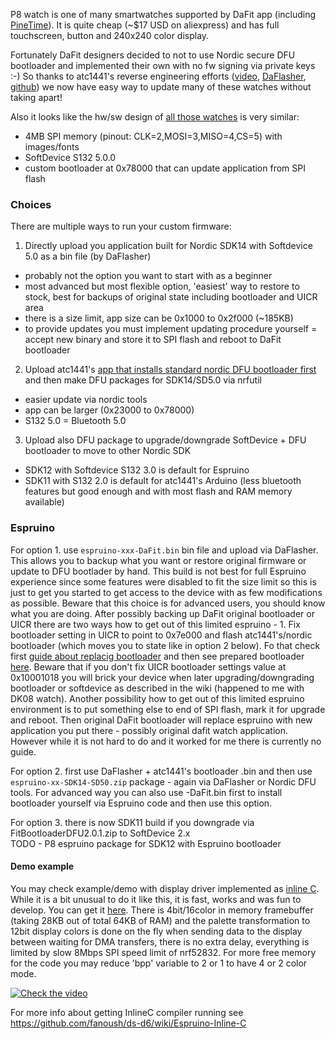 P8 watch is one of many smartwatches supported by DaFit app (including [PineTime](https://www.pine64.org/pinetime/)). It is quite cheap (~$17 USD on aliexpress) and has full touchscreen, button and 240x240 color display.

Fortunately DaFit designers decided to not to use Nordic secure DFU bootloader and implemented their own with no fw signing via private keys :-) So thanks to atc1441's reverse engineering efforts ([video](https://youtu.be/gUVEz-pxhgg), [DaFlasher](https://play.google.com/store/apps/details?id=com.atcnetz.paatc.patc), [github](https://github.com/atc1441/DaFlasherFiles))
we now have easy way to update many of these watches without taking apart!

Also it looks like the hw/sw design of [all those watches](https://gist.github.com/atc1441/d0a3c1f5ee69ab901bccba4eb47a6e4e) is very similar:
- 4MB SPI memory (pinout: CLK=2,MOSI=3,MISO=4,CS=5) with images/fonts 
- SoftDevice S132 5.0.0
- custom bootloader at 0x78000 that can update application from SPI flash

### Choices

There are multiple ways to run your custom firmware:

1. Directly upload you application built for Nordic SDK14 with Softdevice 5.0 as a bin file (by DaFlasher)
  * probably not the option you want to start with as a beginner
  * most advanced but most flexible option, 'easiest' way to restore to stock, best for backups of original state including bootloader and UICR area
  * there is a size limit, app size can be 0x1000 to 0x2f000 (~185KB)
  * to provide updates you must implement updating procedure yourself = accept new binary and store it to SPI flash and reboot to DaFit bootloader
2. Upload atc1441's [app that installs standard nordic DFU bootloader first](https://github.com/atc1441/DaFlasherFiles#dafitbootloader23hackedbin) and then make DFU packages for SDK14/SD5.0 via nrfutil
  * easier update via nordic tools
  * app can be larger (0x23000 to 0x78000)
  * S132 5.0 = Bluetooth 5.0
3. Upload also DFU package to upgrade/downgrade SoftDevice + DFU bootloader to move to other Nordic SDK
  * SDK12 with Softdevice S132 3.0 is default for Espruino
  * SDK11 with S132 2.0 is default for atc1441's Arduino (less bluetooth features but good enough and with most flash and RAM memory available)
  
  
### Espruino

For option 1. use `espruino-xxx-DaFit.bin` bin file and upload via DaFlasher. This allows you to backup what you want or
restore original firmware or update to DFU bootlader by hand. This build is not best for full Espruino experience since some features were disabled to fit the size limit so this is just to get you started to get access to the device with as few modifications as possible. Beware that this choice is for advanced users, you should know what you are doing. After possibly backing up DaFit original bootloader or UICR there are two ways how to get out of this limited espruino - 1. Fix bootloader setting in UICR to point to 0x7e000 and flash atc1441's/nordic bootloader (which moves you to state like in option 2 below). Fo that check first [guide about replacig bootloader](https://github.com/fanoush/ds-d6/wiki/Replacing-Nordic-DFU-bootloader) and then see prepared bootloader [here](https://gist.github.com/fanoush/0622360d9c0def3da291867d7d9652ea). Beware that if you don't fix UICR bootloader settings value at 0x10001018 you will brick your device when later upgrading/downgrading bootloader or softdevice as described in the wiki (happened to me with DK08 watch). Another possibility how to get out of this limited espruino environment is to put something else to end of SPI flash, mark it for upgrade and reboot. Then original DaFit bootloader will replace espruino with new application you put there - possibly original dafit watch application. However while it is not hard to do and it worked for me there is currently no guide.

For option 2. first use DaFlasher + atc1441's bootloader .bin and then use `espruino-xx-SDK14-SD50.zip` package - again via
DaFlasher or Nordic DFU tools. For advanced way you can also use -DaFit.bin first to install bootloader yourself via Espruino code and then use this option.

For option 3. there is now SDK11 build if you downgrade via FitBootloaderDFU2.0.1.zip to SoftDevice 2.x  
TODO - P8 espruino package for SDK12 with Espruino bootloader

#### Demo example

You may check example/demo with display driver implemented as [inline C](https://www.espruino.com/InlineC). While it is a bit unusual to do it like this, it is fast, works and was fun to develop. You can get it [here](https://gist.github.com/fanoush/3dede6a16cef85fbf55f9d925521e4a0). There is 4bit/16color in memory framebuffer (taking 28KB out of total 64KB of RAM) and the palette transformation to 12bit display colors is done on the fly when sending data to the display between waiting for DMA transfers, there is no extra delay, everything is limited by slow 8Mbps SPI speed limit of nrf52832. For more free memory for the code you may reduce 'bpp' variable to 2 or 1 to have 4 or 2 color mode.

[![Check the video](https://img.youtube.com/vi/PgB1PQA5_OQ/0.jpg)](https://www.youtube.com/watch?v=PgB1PQA5_OQ)

For more info about getting InlineC compiler running see https://github.com/fanoush/ds-d6/wiki/Espruino-Inline-C
